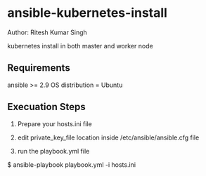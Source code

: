 ansible-kubernetes-install
=========

Author: Ritesh Kumar Singh

kubernetes install in both master and worker node

Requirements
------------

ansible >= 2.9
OS distribution = Ubuntu


Execuation Steps
----------------

1. Prepare your hosts.ini file

2. edit private_key_file location inside /etc/ansible/ansible.cfg file 

3. run the playbook.yml file
   
  $ ansible-playbook playbook.yml -i hosts.ini
